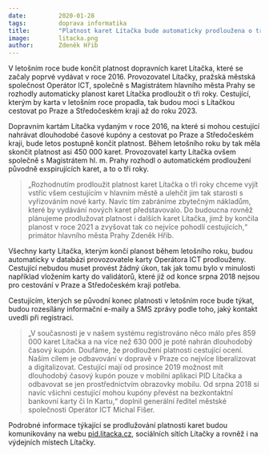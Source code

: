 ```yaml
---
date:         2020-01-28
tags:         doprava informatika
title:        "Platnost karet Lítačka bude automaticky prodloužena o tři roky"
image: 	      litacka.png
author:       Zdeněk Hřib
---
```


V letošním roce bude končit platnost dopravních karet Lítačka, které se začaly poprvé vydávat v roce 2016. Provozovatel Lítačky, pražská městská společnost Operátor ICT, společně s Magistrátem hlavního města Prahy se rozhodly automaticky planost karet Lítačka prodloužit o tři roky. Cestující, kterým by karta v letošním roce propadla, tak budou moci s Lítačkou cestovat po Praze a Středočeském kraji až do roku 2023.

Dopravním kartám Lítačka vydaným v roce 2016, na které si mohou cestující nahrávat dlouhodobé časové kupóny a cestovat po Praze a Středočeském kraji, bude letos postupně končit platnost. Během letošního roku by tak měla skončit platnost asi 450 000 karet. Provozovatel karty Lítačka ovšem společně s Magistrátem hl. m. Prahy rozhodl o automatickém prodloužení původně exspirujících karet, a to o tři roky.

> „Rozhodnutím prodloužit platnost karet Lítačka o tři roky chceme vyjít vstříc všem cestujícím v hlavním městě a ulehčit jim tak starosti s vyřizováním nové karty. Navíc tím zabráníme zbytečným nákladům, které by vydávání nových karet představovalo. Do budoucna rovněž plánujeme prodlužovat platnost i dalších karet Lítačka, jimž by končila planost v roce 2021 a zvyšovat tak co nejvíce pohodlí cestujících,“ primátor hlavního města Prahy Zdeněk Hřib.

Všechny karty Lítačka, kterým končí planost během letošního roku, budou automaticky v databázi provozovatele karty Operátora ICT prodlouženy. Cestující nebudou muset provést žádný úkon, tak jak tomu bylo v minulosti například vložením karty do validátorů, které již od konce srpna 2018 nejsou pro cestování v Praze a Středočeském kraji potřeba.

Cestujícím, kterých se původní konec platnosti v letošním roce bude týkat, budou rozesílány informační e-maily a SMS zprávy podle toho, jaký kontakt uvedli při registraci.

> „V současnosti je v našem systému registrováno něco málo přes 859 000 karet Lítačka a na více než 630 000 je poté nahrán dlouhodobý časový kupón. Doufáme, že prodloužení platnosti cestující ocení. Naším cílem je odbavování v dopravě v Praze co nejvíce liberalizovat a digitalizovat. Cestující mají od prosince 2019 možnost mít dlouhodobý časový kupón pouze v mobilní aplikaci PID Lítačka a odbavovat se jen prostřednictvím obrazovky mobilu. Od srpna 2018 si navíc všichni cestující mohou kupóny převést na bezkontaktní bankovní karty či In Kartu,“ doplnil generální ředitel městské společnosti Operátor ICT Michal Fišer.   

Podrobné informace týkající se prodlužování platnosti karet budou komunikovány na webu [pid.litacka.cz](https://www.pidlitacka.cz/home), sociálních sítích Lítačky a rovněž i na výdejních místech Lítačky.
